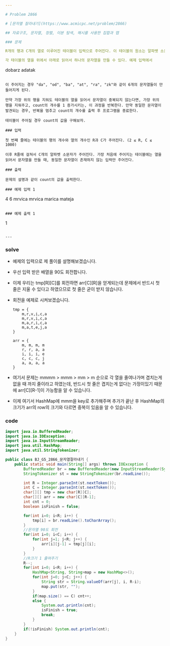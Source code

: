 ```yaml
---

# Problem 2866

# [문자열 잘라내기](https://www.acmicpc.net/problem/2866)

## 자료구조, 문자열, 정렬, 이분 탐색, 해시를 사용한 집합과 맵

### 문제

R개의 행과 C개의 열로 이루어진 테이블이 입력으로 주어진다. 이 테이블의 원소는 알파벳 소문자이다.

각 테이블의 열을 위에서 아래로 읽어서 하나의 문자열을 만들 수 있다. 예제 입력에서

```
dobarz
adatak
```

이 주어지는 경우 "da", "od", "ba", "at", "ra", "zk"와 같이 6개의 문자열들이 만들어지게 된다.

만약 가장 위의 행을 지워도 테이블의 열을 읽어서 문자열이 중복되지 않는다면, 가장 위의 행을 지워주고, count의 개수를 1 증가시키는, 이 과정을 반복한다. 만약 동일한 문자열이 발견되는 경우, 반복을 멈추고 count의 개수를 출력 후 프로그램을 종료한다.

테이블이 주어질 경우 count의 값을 구해보자.

### 입력

첫 번째 줄에는 테이블의 행의 개수와 열의 개수인 R과 C가 주어진다. (2 ≤ R, C ≤ 1000)

이후 R줄에 걸쳐서 C개의 알파벳 소문자가 주어진다. 가장 처음에 주어지는 테이블에는 열을 읽어서 문자열을 만들 때, 동일한 문자열이 존재하지 않는 입력만 주어진다.

### 출력

문제의 설명과 같이 count의 값을 출력한다.

### 예제 입력 1

```
4 6
mrvica
mrvica
marica
mateja
```

### 예제 출력 1

```
1
```

---
```


### solve

- 예제의 입력으로 제 풀이를 설명해보겠습니다.
- 우선 입력 받은 배열을 90도 회전합니다.
- 이제 우리는 tmp[R][C]를 회전하면 arr[C][R]을 얻게되는데 문제에서 반드시 첫 줄은 지울 수 있다고 하였으므로 첫 줄은 굳이 받지 않습니다.
- 회전을 예제로 시켜보겠습니다.

    ```
    tmp = {
    	m,r,v,i,c,a
    	m,r,v,i,c,a
    	m,a,r,i,c,a
    	m,a,t,e,j,a
    }
    ```

    ```
    arr = {
    	m, m, m, m
    	r, r, a, a
    	i, i, i, e
    	c, c, c, j
    	a, a, a, a
    }
    ```

- 여기서 문제는 mmmm > mmm > mm > m 순으로 각 열을 줄여나가며 겹치는게 없을 때 까지 줄이라고 하였는데, 반드시 첫 줄은 겹치는게 없다는 가정이있기 때문에 arr[C][R-1]이 가능함을 알 수 있습니다.
- 이제 여기서 HashMap에 mmm을 key로 추가해주며 추가가 끝난 후 HashMap의 크기가 arr의 row의 크기와 다르면 중복이 있음을 알 수 있습니다.

### code

```java
import java.io.BufferedReader;
import java.io.IOException;
import java.io.InputStreamReader;
import java.util.HashMap;
import java.util.StringTokenizer;

public class BJ_G5_2866_문자열잘라내기 {
    public static void main(String[] args) throws IOException {
        BufferedReader br = new BufferedReader(new InputStreamReader(System.in));
        StringTokenizer st = new StringTokenizer(br.readLine());

        int R = Integer.parseInt(st.nextToken());
        int C = Integer.parseInt(st.nextToken());
        char[][] tmp = new char[R][C];
        char[][] arr = new char[C][R-1];
        int cnt = 0;
        boolean isFinish = false;

        for(int i=0; i<R; i++) {
            tmp[i] = br.readLine().toCharArray();
        }
        //문자열 90도 회전
        for(int i=0; i<C; i++) {
            for(int j=1; j<R; j++) {
                arr[i][j-1] = tmp[j][i];
            }
        }
        //R크기 1 줄여주기
        R--;
        for(int i=0; i<R; i++) {
            HashMap<String, String>map = new HashMap<>();
            for(int j=0; j<C; j++) {
                String str = String.valueOf(arr[j], i, R-i);
                map.put(str, "");
            }
            if(map.size() == C) cnt++;
            else {
                System.out.println(cnt);
                isFinish = true;
                break;
            }
        }
        if(!isFinish) System.out.println(cnt);
    }
}
```